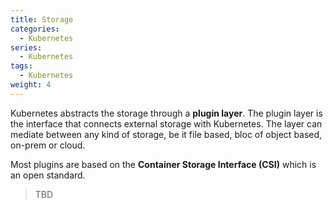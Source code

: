 ```yaml
---
title: Storage 
categories:
  - Kubernetes
series:
  - Kubernetes
tags:
  - Kubernetes
weight: 4 
---
```


Kubernetes abstracts the storage through a __plugin layer__. The plugin layer is the interface that connects external storage with Kubernetes. The layer can mediate between any kind of storage, be it file based, bloc of object based, on-prem or cloud.

Most plugins are based on the __Container Storage Interface (CSI)__ which is an open standard.

> TBD
